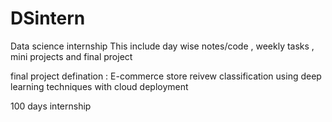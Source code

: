 # DSintern
Data science internship 
This include day wise notes/code , weekly tasks , mini projects and final project

final project defination : 
E-commerce store reivew classification using deep learning techniques with cloud deployment 

100 days internship 

